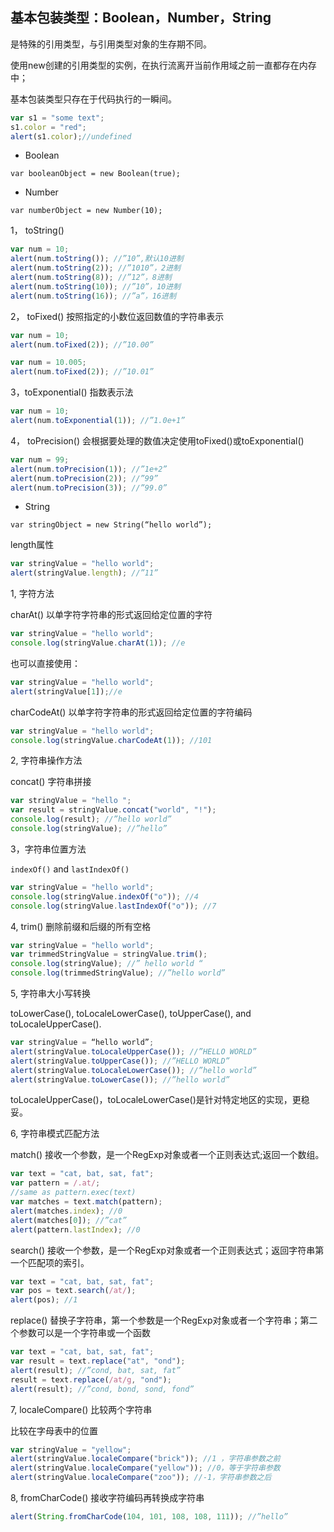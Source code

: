 ## 基本包装类型：Boolean，Number，String
是特殊的引用类型，与引用类型对象的生存期不同。     

使用new创建的引用类型的实例，在执行流离开当前作用域之前一直都存在内存中；   

基本包装类型只存在于代码执行的一瞬间。

```javascript
var s1 = "some text";
s1.color = "red";
alert(s1.color);//undefined
```

* Boolean  

`var booleanObject = new Boolean(true);`

* Number   

`var numberObject = new Number(10);`

1， toString()    

```javascript
var num = 10;
alert(num.toString()); //”10”,默认10进制
alert(num.toString(2)); //”1010”，2进制
alert(num.toString(8)); //”12”，8进制
alert(num.toString(10)); //”10”，10进制
alert(num.toString(16)); //”a”，16进制
```
2， toFixed() 按照指定的小数位返回数值的字符串表示

```javascript
var num = 10;
alert(num.toFixed(2)); //”10.00”
```    

```javascript
var num = 10.005;
alert(num.toFixed(2)); //”10.01”
```
3，toExponential() 指数表示法   
 
```javascript
var num = 10;
alert(num.toExponential(1)); //”1.0e+1”
```

4， toPrecision() 会根据要处理的数值决定使用toFixed()或toExponential()

```javascript
var num = 99;
alert(num.toPrecision(1)); //”1e+2”
alert(num.toPrecision(2)); //”99”
alert(num.toPrecision(3)); //”99.0”
```  
* String
 
`var stringObject = new String(“hello world”);`   
 
length属性 

```javascript
var stringValue = "hello world";
alert(stringValue.length); //”11”
```   

1, 字符方法  

charAt() 以单字符字符串的形式返回给定位置的字符   
```javascript
var stringValue = "hello world";
console.log(stringValue.charAt(1)); //e
```       

也可以直接使用：   

```javascript
var stringValue = "hello world";
alert(stringValue[1]);//e
```

charCodeAt() 以单字符字符串的形式返回给定位置的字符编码    

```javascript
var stringValue = "hello world";
console.log(stringValue.charCodeAt(1)); //101
```  

2, 字符串操作方法 

concat() 字符串拼接 
```javascript
var stringValue = "hello ";
var result = stringValue.concat("world", "!");
console.log(result); //”hello world”
console.log(stringValue); //”hello”
```
 3，字符串位置方法 
 
 `indexOf()` and `lastIndexOf()`

```javascript
var stringValue = "hello world";
console.log(stringValue.indexOf("o")); //4
console.log(stringValue.lastIndexOf("o")); //7
```  

4, trim() 删除前缀和后缀的所有空格  
 
 ```javascript
var stringValue = "hello world";
var trimmedStringValue = stringValue.trim();
console.log(stringValue); //” hello world “
console.log(trimmedStringValue); //”hello world” 
```

5,  字符串大小写转换    

toLowerCase(), toLocaleLowerCase(), toUpperCase(), and toLocaleUpperCase().    

 ```javascript
var stringValue = “hello world”;
alert(stringValue.toLocaleUpperCase()); //”HELLO WORLD”
alert(stringValue.toUpperCase()); //”HELLO WORLD”
alert(stringValue.toLocaleLowerCase()); //”hello world”
alert(stringValue.toLowerCase()); //”hello world”
```

toLocaleUpperCase()，toLocaleLowerCase()是针对特定地区的实现，更稳妥。   

6,  字符串模式匹配方法   

match()    接收一个参数，是一个RegExp对象或者一个正则表达式;返回一个数组。 

```javascript
var text = "cat, bat, sat, fat";
var pattern = /.at/;
//same as pattern.exec(text)
var matches = text.match(pattern);
alert(matches.index); //0
alert(matches[0]); //”cat”
alert(pattern.lastIndex); //0
```

search() 接收一个参数，是一个RegExp对象或者一个正则表达式；返回字符串第一个匹配项的索引。

```javascript
var text = "cat, bat, sat, fat";
var pos = text.search(/at/);
alert(pos); //1
```

replace() 替换子字符串，第一个参数是一个RegExp对象或者一个字符串；第二个参数可以是一个字符串或一个函数   
     
```javascript
var text = "cat, bat, sat, fat";
var result = text.replace("at", "ond");
alert(result); //”cond, bat, sat, fat”
result = text.replace(/at/g, "ond");
alert(result); //”cond, bond, sond, fond”
```


7, localeCompare() 比较两个字符串    

比较在字母表中的位置
```javascript
var stringValue = "yellow";
alert(stringValue.localeCompare("brick")); //1 ，字符串参数之前
alert(stringValue.localeCompare("yellow")); //0，等于字符串参数
alert(stringValue.localeCompare("zoo")); //-1，字符串参数之后
```
 
 8, fromCharCode() 接收字符编码再转换成字符串 
 
 ```javascript
alert(String.fromCharCode(104, 101, 108, 108, 111)); //”hello”
```

 
 
